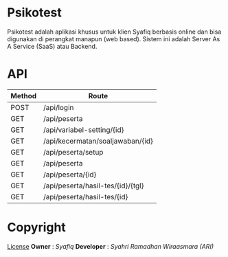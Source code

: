 # Psikotest

Psikotest adalah aplikasi khusus untuk klien Syafiq berbasis online dan bisa digunakan di perangkat manapun (web based). Sistem ini adalah Server As A Service (SaaS) atau Backend.

# API
| Method | Route |
| ----------- | ----------- |
| POST | /api/login |
| GET | /api/peserta |
| GET | /api/variabel-setting/{id} |
| GET | /api/kecermatan/soaljawaban/{id} |
| GET | /api/peserta/setup |
| GET | /api/peserta |
| GET | /api/peserta/{id} |
| GET | /api/peserta/hasil-tes/{id}/{tgl} |
| GET | /api/peserta/hasil-tes/{id} |

# Copyright
[License](https://github.com/ariwiraasmara/syafiq_psikotest_backend_laravel?tab=AGPL-3.0-1-ov-file)
**Owner** : *Syafiq*
**Developer** : *Syahri Ramadhan Wiraasmara (ARI)*